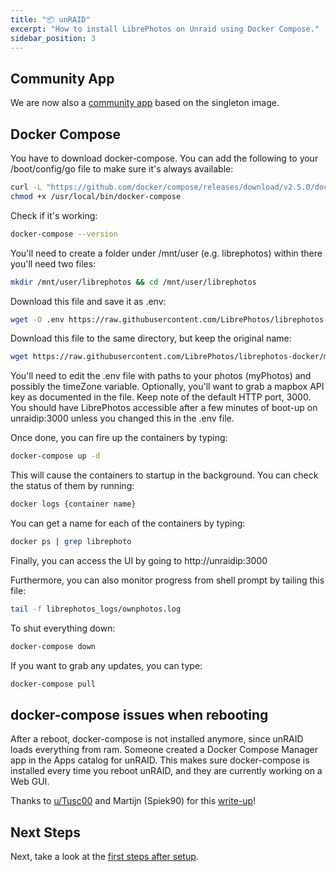 ```yaml
---
title: "📦 unRAID"
excerpt: "How to install LibrePhotos on Unraid using Docker Compose."
sidebar_position: 3
---
```


## Community App

We are now also a [community app](https://unraid.net/community/apps?q=LibrePhotos#r) based on the singleton image.

## Docker Compose

You have to download docker-compose. You can add the following to your /boot/config/go file to make sure it's always available:

```bash
curl -L "https://github.com/docker/compose/releases/download/v2.5.0/docker-compose-$(uname -s)-$(uname -m)" -o /usr/local/bin/docker-compose
chmod +x /usr/local/bin/docker-compose
```

Check if it's working:

```bash
docker-compose --version
```

You'll need to create a folder under /mnt/user (e.g. librephotos) within there you'll need two files:

```bash
mkdir /mnt/user/librephotos && cd /mnt/user/librephotos
```

Download this file and save it as .env:

```bash
wget -O .env https://raw.githubusercontent.com/LibrePhotos/librephotos-docker/main/librephotos.env
```

​Download this file to the same directory, but keep the original name:

```bash
wget https://raw.githubusercontent.com/LibrePhotos/librephotos-docker/main/docker-compose.yml
```

You'll need to edit the .env file with paths to your photos (myPhotos) and possibly the timeZone variable. Optionally, you'll want to grab a mapbox API key as documented in the file. Keep note of the default HTTP port, 3000.
You should have LibrePhotos accessible after a few minutes of boot-up on unraidip:3000 unless you changed this in the .env file.

​Once done, you can fire up the containers by typing:

```bash
docker-compose up -d
```

This will cause the containers to startup in the background. You can check the status of them by running:

```bash
docker logs {container name}
```

You can get a name for each of the containers by typing:

```bash
docker ps | grep librephoto
```

Finally, you can access the UI by going to http://unraidip:3000

Furthermore, you can also monitor progress from shell prompt by tailing this file:

```bash
tail -f librephotos_logs/ownphotos.log
```

To shut everything down:

```bash
docker-compose down
```

If you want to grab any updates, you can type:

```bash
docker-compose pull
```

## docker-compose issues when rebooting

After a reboot, docker-compose is not installed anymore, since unRAID loads everything from ram. Someone created a Docker Compose Manager app in the Apps catalog for unRAID. This makes sure docker-compose is installed every time you reboot unRAID, and they are currently working on a Web GUI.

Thanks to [u/Tusc00](https://old.reddit.com/user/Tusc00) and Martijn (Spiek90) for this [write-up](https://old.reddit.com/r/unRAID/comments/knaniy/librephotos/goeyy4l/)!

## Next Steps

Next, take a look at the [first steps after setup](../user-guide/first-steps).
